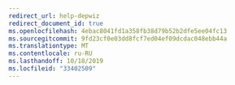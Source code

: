 ```yaml
---
redirect_url: help-depwiz
redirect_document_id: true
ms.openlocfilehash: 4ebac8041fd1a358fb38d79b52b2dfe5ee04fc13
ms.sourcegitcommit: 9fd23cf0e03dd8fcf7ed04ef09dcdac048ebb44a
ms.translationtype: MT
ms.contentlocale: ru-RU
ms.lasthandoff: 10/18/2019
ms.locfileid: "33402509"
---
```


